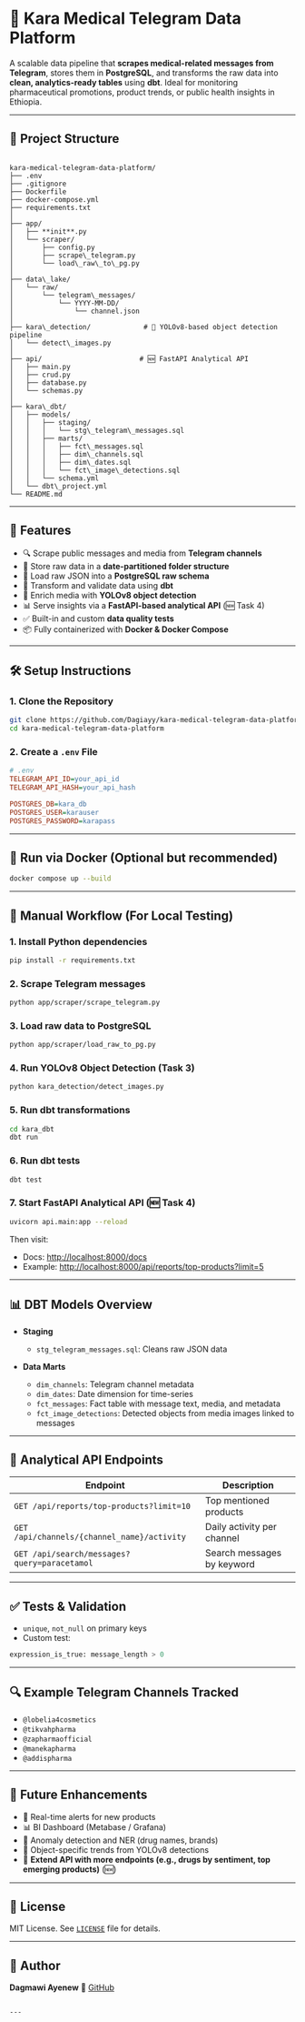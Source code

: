 
# 🏥 Kara Medical Telegram Data Platform

A scalable data pipeline that **scrapes medical-related messages from Telegram**, stores them in **PostgreSQL**, and transforms the raw data into **clean, analytics-ready tables** using **dbt**. Ideal for monitoring pharmaceutical promotions, product trends, or public health insights in Ethiopia.

---

## 📁 Project Structure

```

kara-medical-telegram-data-platform/
├── .env
├── .gitignore
├── Dockerfile
├── docker-compose.yml
├── requirements.txt
│
├── app/
│   ├── **init**.py
│   └── scraper/
│       ├── config.py
│       ├── scrape\_telegram.py
│       └── load\_raw\_to\_pg.py
│
├── data\_lake/
│   └── raw/
│       └── telegram\_messages/
│           └── YYYY-MM-DD/
│               └── channel.json
│
├── kara\_detection/             # 🧠 YOLOv8-based object detection pipeline
│   └── detect\_images.py
│
├── api/                        # 🆕 FastAPI Analytical API
│   ├── main.py
│   ├── crud.py
│   ├── database.py
│   └── schemas.py
│
├── kara\_dbt/
│   ├── models/
│   │   ├── staging/
│   │   │   └── stg\_telegram\_messages.sql
│   │   ├── marts/
│   │   │   ├── fct\_messages.sql
│   │   │   ├── dim\_channels.sql
│   │   │   ├── dim\_dates.sql
│   │   │   └── fct\_image\_detections.sql
│   │   └── schema.yml
│   └── dbt\_project.yml
└── README.md

````

---

## 🚀 Features

* 🔍 Scrape public messages and media from **Telegram channels**
* 📁 Store raw data in a **date-partitioned folder structure**
* 🐘 Load raw JSON into a **PostgreSQL raw schema**
* 🧹 Transform and validate data using **dbt**
* 🧠 Enrich media with **YOLOv8 object detection**
* 📊 Serve insights via a **FastAPI-based analytical API** (🆕 Task 4)
* ✅ Built-in and custom **data quality tests**
* 📦 Fully containerized with **Docker & Docker Compose**

---

## 🛠️ Setup Instructions

### 1. Clone the Repository

```bash
git clone https://github.com/Dagiayy/kara-medical-telegram-data-platform.git
cd kara-medical-telegram-data-platform
````

### 2. Create a `.env` File

```ini
# .env
TELEGRAM_API_ID=your_api_id
TELEGRAM_API_HASH=your_api_hash

POSTGRES_DB=kara_db
POSTGRES_USER=karauser
POSTGRES_PASSWORD=karapass
```

---

## 🐳 Run via Docker (Optional but recommended)

```bash
docker compose up --build
```

---

## 🧪 Manual Workflow (For Local Testing)

### 1. Install Python dependencies

```bash
pip install -r requirements.txt
```

### 2. Scrape Telegram messages

```bash
python app/scraper/scrape_telegram.py
```

### 3. Load raw data to PostgreSQL

```bash
python app/scraper/load_raw_to_pg.py
```

### 4. Run YOLOv8 Object Detection (Task 3)

```bash
python kara_detection/detect_images.py
```

### 5. Run dbt transformations

```bash
cd kara_dbt
dbt run
```

### 6. Run dbt tests

```bash
dbt test
```

### 7. Start FastAPI Analytical API (🆕 Task 4)

```bash
uvicorn api.main:app --reload
```

Then visit:

* Docs: [http://localhost:8000/docs](http://localhost:8000/docs)
* Example: [http://localhost:8000/api/reports/top-products?limit=5](http://localhost:8000/api/reports/top-products?limit=5)

---

## 📊 DBT Models Overview

* **Staging**

  * `stg_telegram_messages.sql`: Cleans raw JSON data

* **Data Marts**

  * `dim_channels`: Telegram channel metadata
  * `dim_dates`: Date dimension for time-series
  * `fct_messages`: Fact table with message text, media, and metadata
  * `fct_image_detections`: Detected objects from media images linked to messages

---

## 🔌 Analytical API Endpoints

| Endpoint                                     | Description                |
| -------------------------------------------- | -------------------------- |
| `GET /api/reports/top-products?limit=10`     | Top mentioned products     |
| `GET /api/channels/{channel_name}/activity`  | Daily activity per channel |
| `GET /api/search/messages?query=paracetamol` | Search messages by keyword |

---

## ✅ Tests & Validation

* `unique`, `not_null` on primary keys
* Custom test:

```sql
expression_is_true: message_length > 0
```

---

## 🔍 Example Telegram Channels Tracked

* `@lobelia4cosmetics`
* `@tikvahpharma`
* `@zapharmaofficial`
* `@manekapharma`
* `@addispharma`

---

## 🧠 Future Enhancements

* 🔔 Real-time alerts for new products
* 📊 BI Dashboard (Metabase / Grafana)
* 🧼 Anomaly detection and NER (drug names, brands)
* 🎯 Object-specific trends from YOLOv8 detections
* 🧠 **Extend API with more endpoints (e.g., drugs by sentiment, top emerging products)** (🆕)

---

## 📄 License

MIT License. See [`LICENSE`](./LICENSE) file for details.

---

## 👤 Author

**Dagmawi Ayenew**
🔗 [GitHub](https://github.com/Dagiayy)

````

---

